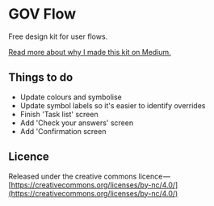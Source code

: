 # GOV Flow

Free design kit for user flows.

[Read more about why I made this kit on Medium.](https://medium.com/@charlesrt/designing-flows-with-gov-flow-749da31944ca)

## Things to do

- Update colours and symbolise
- Update symbol labels so it's easier to identify overrides
- Finish 'Task list' screen
- Add 'Check your answers' screen
- Add 'Confirmation screen

## Licence

Released under the creative commons licence — [https://creativecommons.org/licenses/by-nc/4.0/](https://creativecommons.org/licenses/by-nc/4.0/)
